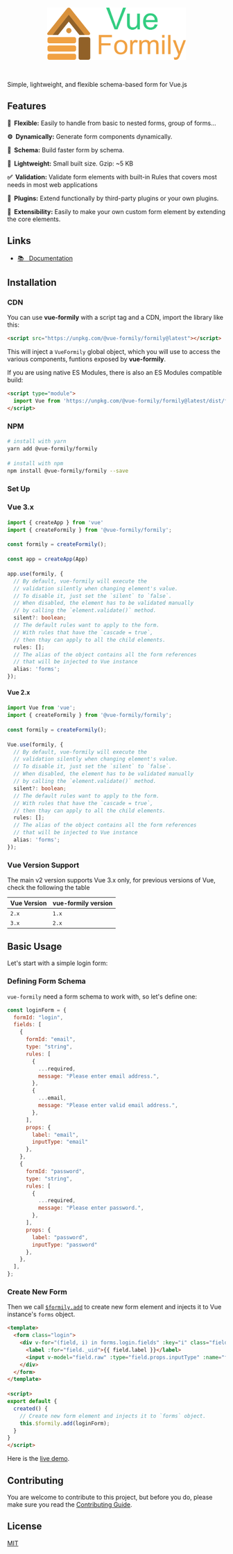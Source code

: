 <p align="center">
  <a href="#" target="_blank">
    <img width="320" src="./.github/logo.png">
  </a>
</p>
<br>

Simple, lightweight, and flexible schema-based form for Vue.js

## Features
**🧽&nbsp;&nbsp;Flexible:** Easily to handle from basic to nested forms, group of forms...

**⚙️&nbsp;&nbsp;Dynamically:** Generate form components dynamically.

**📝&nbsp;&nbsp;Schema:** Build faster form by schema.

**🐜&nbsp;&nbsp;Lightweight:** Small built size. Gzip: ~5 KB

**✅&nbsp;&nbsp;Validation:** Validate form elements with built-in Rules that covers most needs in most web applications

**🧩&nbsp;&nbsp;Plugins:** Extend functionally by third-party plugins or your own plugins.

**🌵&nbsp;&nbsp;Extensibility:** Easily to make your own custom form element by extending the core elements.

## Links
- [📚 &nbsp; Documentation](https://vue-formily.netlify.app)

## Installation

### CDN
You can use **vue-formily** with a script tag and a CDN, import the library like this:

```html
<script src="https://unpkg.com/@vue-formily/formily@latest"></script>
```

This will inject a `VueFormily` global object, which you will use to access the various components, funtions exposed by **vue-formily**.

If you are using native ES Modules, there is also an ES Modules compatible build:

```html
<script type="module">
  import Vue from 'https://unpkg.com/@vue-formily/formily@latest/dist/formily.esm.js'
</script>
```

### NPM
```sh
# install with yarn
yarn add @vue-formily/formily

# install with npm
npm install @vue-formily/formily --save
```

### Set Up

### Vue 3.x
```typescript
import { createApp } from 'vue'
import { createFormily } from '@vue-formily/formily';

const formily = createFormily();

const app = createApp(App)

app.use(formily, {
  // By default, vue-formily will execute the 
  // validation silently when changing element's value.
  // To disable it, just set the `silent` to `false`.
  // When disabled, the element has to be validated manually 
  // by calling the `element.validate()` method.
  silent?: boolean;
  // The default rules want to apply to the form.
  // With rules that have the `cascade = true`,
  // then thay can apply to all the child elements.
  rules: [];
  // The alias of the object contains all the form references
  // that will be injected to Vue instance
  alias: 'forms';
});
```

#### Vue 2.x
```typescript
import Vue from 'vue';
import { createFormily } from '@vue-formily/formily';

const formily = createFormily();

Vue.use(formily, {
  // By default, vue-formily will execute the 
  // validation silently when changing element's value.
  // To disable it, just set the `silent` to `false`.
  // When disabled, the element has to be validated manually 
  // by calling the `element.validate()` method.
  silent?: boolean;
  // The default rules want to apply to the form.
  // With rules that have the `cascade = true`,
  // then thay can apply to all the child elements.
  rules: [];
  // The alias of the object contains all the form references
  // that will be injected to Vue instance
  alias: 'forms';
});
```

### Vue Version Support

The main v2 version supports Vue 3.x only, for previous versions of Vue, check the following the table

| Vue Version | vue-formily version |
| ----------- | ------------------- |
| `2.x`       | `1.x` |
| `3.x`       | `2.x` |


## Basic Usage
Let's start with a simple login form:

### Defining Form Schema
`vue-formily` need a form schema to work with, so let's define one:

```js
const loginForm = {
  formId: "login",
  fields: [
    {
      formId: "email",
      type: "string",
      rules: [
        {
          ...required,
          message: "Please enter email address.",
        },
        {
          ...email,
          message: "Please enter valid email address.",
        },
      ],
      props: {
        label: "email",
        inputType: "email"
      },
    },
    {
      formId: "password",
      type: "string",
      rules: [
        {
          ...required,
          message: "Please enter password.",
        },
      ],
      props: {
        label: "password",
        inputType: "password"
      },
    },
  ],
};
```

### Create New Form
Then we call [`$formily.add`](https://vue-formily.netlify.app/api/extension#addform) to create new form element and injects it to Vue instance's `forms` object.

```html
<template>
  <form class="login">
    <div v-for="(field, i) in forms.login.fields" :key="i" class="field">
      <label :for="field._uid">{{ field.label }}</label>
      <input v-model="field.raw" :type="field.props.inputType" :name="field.name" :id="field._uid" />
    </div>
  </form>
</template>

<script>
export default {
  created() {
    // Create new form element and injects it to `forms` object.
    this.$formily.add(loginForm);
  }
}
</script>
```

Here is the [live demo](https://vue-formily.netlify.app/getting%20started/basic-usage#live-demo).


## Contributing

You are welcome to contribute to this project, but before you do, please make sure you read the [Contributing Guide](.github/CONTRIBUTING.md).

## License

[MIT](./LICENSE)
